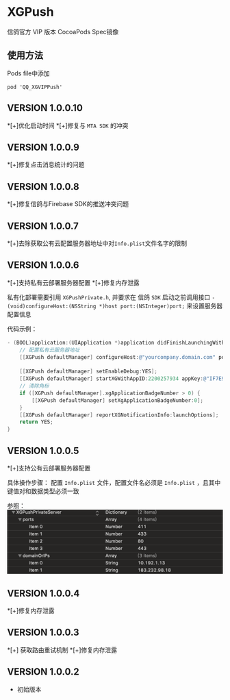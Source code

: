 # XGPush

信鸽官方 VIP 版本 CocoaPods Spec镜像

## 使用方法
Pods file中添加

```
pod 'QQ_XGVIPPush'
```

VERSION 1.0.0.10
-------------------------------------------
*[+]优化启动时间
*[+]修复与 `MTA SDK` 的冲突


VERSION 1.0.0.9
-------------------------------------------
*[+]修复点击消息统计的问题


VERSION 1.0.0.8
-------------------------------------------
*[+]修复信鸽与Firebase SDK的推送冲突问题


VERSION 1.0.0.7
-------------------------------------------
*[+]去除获取公有云配置服务器地址中对`Info.plist`文件名字的限制


VERSION 1.0.0.6
-------------------------------------------

*[+]支持私有云部署服务器配置
*[+]修复内存泄露

私有化部署需要引用 `XGPushPrivate.h`, 并要求在 信鸽 `SDK` 启动之前调用接口 `- (void)configureHost:(NSString *)host port:(NSInteger)port;` 来设置服务器配置信息

代码示例：

```objective-c
- (BOOL)application:(UIApplication *)application didFinishLaunchingWithOptions:(NSDictionary *)launchOptions {
	// 配置私有云服务器地址
	[[XGPush defaultManager] configureHost:@"yourcompany.domain.com" port:8080];
	
    [[XGPush defaultManager] setEnableDebug:YES];
    [[XGPush defaultManager] startXGWithAppID:2200257934 appKey:@"IF7E9U92S3ZC" delegate:self];
    // 清除角标
    if ([XGPush defaultManager].xgApplicationBadgeNumber > 0) {
        [[XGPush defaultManager] setXgApplicationBadgeNumber:0];
    }
	[[XGPush defaultManager] reportXGNotificationInfo:launchOptions];
	return YES;
}
```



VERSION 1.0.0.5
-------------------------------------------
*[+]支持公有云部署服务器配置

具体操作步骤：
配置 `Info.plist` 文件，配置文件名必须是 `Info.plist` ，且其中键值对和数据类型必须一致

参照：
![xg_vip_info](https://github.com/xingePush/cocoapods-xg-vip/blob/1.0.0.5/resources/xg_vip_info.png)


VERSION 1.0.0.4
-------------------------------------------
*[+]修复内存泄露


VERSION 1.0.0.3
-------------------------------------------
*[+] 获取路由重试机制
*[+]修复内存泄露

 VERSION 1.0.0.2
-------------------------------------------
* 初始版本
